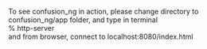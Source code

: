 To see confusion_ng in action, please change directory to confusion_ng/app folder,
and type in terminal <br>
% http-server <br>
and from browser, connect to localhost:8080/index.html
